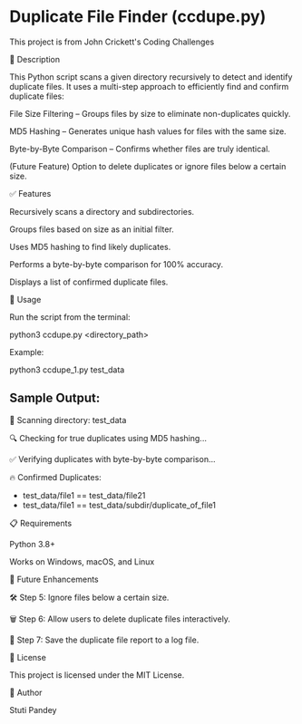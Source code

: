 # Duplicate File Finder (ccdupe.py)

This project is from John Crickett's Coding Challenges

📌 Description

This Python script scans a given directory recursively to detect and identify duplicate files.
It uses a multi-step approach to efficiently find and confirm duplicate files:

File Size Filtering – Groups files by size to eliminate non-duplicates quickly.

MD5 Hashing – Generates unique hash values for files with the same size.

Byte-by-Byte Comparison – Confirms whether files are truly identical.

(Future Feature) Option to delete duplicates or ignore files below a certain size.

✅ Features

Recursively scans a directory and subdirectories.

Groups files based on size as an initial filter.

Uses MD5 hashing to find likely duplicates.

Performs a byte-by-byte comparison for 100% accuracy.

Displays a list of confirmed duplicate files.

🚀 Usage

Run the script from the terminal:

python3 ccdupe.py <directory_path>

Example:

python3 ccdupe_1.py test_data

## Sample Output:

📂 Scanning directory: test_data

🔍 Checking for true duplicates using MD5 hashing...

✅ Verifying duplicates with byte-by-byte comparison...

🔥 Confirmed Duplicates:
  - test_data/file1 == test_data/file21
  - test_data/file1 == test_data/subdir/duplicate_of_file1

📋 Requirements

Python 3.8+

Works on Windows, macOS, and Linux

📅 Future Enhancements

🛠 Step 5: Ignore files below a certain size.

🗑 Step 6: Allow users to delete duplicate files interactively.

📄 Step 7: Save the duplicate file report to a log file.

📜 License

This project is licensed under the MIT License.

👤 Author

Stuti Pandey

